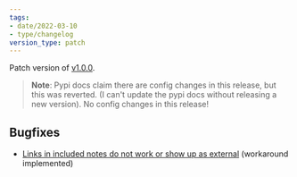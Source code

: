 ```yaml
---
tags:
- date/2022-03-10
- type/changelog
version_type: patch
---
```

   
Patch version of [v1.0.0](../Changelog/v1.0.0.md).   
   
> **Note**: Pypi docs claim there are config changes in this release, but this was reverted. (I can't update the pypi docs without releasing a new version). No config changes in this release!   
   
## Bugfixes   
   
- [Links in included notes do not work or show up as external](../Buglog/Links%20in%20included%20notes%20do%20not%20work%20or%20show%20up%20as%20external.md) (workaround implemented)